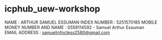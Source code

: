 # icphub_uew-workshop
NAME : ARTHUR SAMUEL ESSUMAN 
INDEX NUMBER : 5251570185 
MOBILE MONEY NUMBER AND NAME : 0559114592 - Samuel Arthur Essuman 
EMAIL ADDRESS : samuelinfoctess2580@gmail.com

